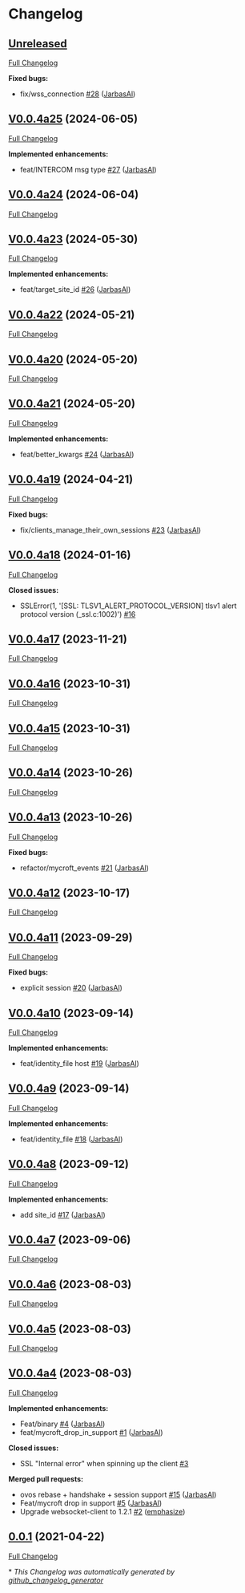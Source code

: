 # Changelog

## [Unreleased](https://github.com/JarbasHiveMind/hivemind-websocket-client/tree/HEAD)

[Full Changelog](https://github.com/JarbasHiveMind/hivemind-websocket-client/compare/V0.0.4a25...HEAD)

**Fixed bugs:**

- fix/wss\_connection [\#28](https://github.com/JarbasHiveMind/hivemind-websocket-client/pull/28) ([JarbasAl](https://github.com/JarbasAl))

## [V0.0.4a25](https://github.com/JarbasHiveMind/hivemind-websocket-client/tree/V0.0.4a25) (2024-06-05)

[Full Changelog](https://github.com/JarbasHiveMind/hivemind-websocket-client/compare/V0.0.4a24...V0.0.4a25)

**Implemented enhancements:**

- feat/INTERCOM msg type [\#27](https://github.com/JarbasHiveMind/hivemind-websocket-client/pull/27) ([JarbasAl](https://github.com/JarbasAl))

## [V0.0.4a24](https://github.com/JarbasHiveMind/hivemind-websocket-client/tree/V0.0.4a24) (2024-06-04)

[Full Changelog](https://github.com/JarbasHiveMind/hivemind-websocket-client/compare/V0.0.4a23...V0.0.4a24)

## [V0.0.4a23](https://github.com/JarbasHiveMind/hivemind-websocket-client/tree/V0.0.4a23) (2024-05-30)

[Full Changelog](https://github.com/JarbasHiveMind/hivemind-websocket-client/compare/V0.0.4a22...V0.0.4a23)

**Implemented enhancements:**

- feat/target\_site\_id [\#26](https://github.com/JarbasHiveMind/hivemind-websocket-client/pull/26) ([JarbasAl](https://github.com/JarbasAl))

## [V0.0.4a22](https://github.com/JarbasHiveMind/hivemind-websocket-client/tree/V0.0.4a22) (2024-05-21)

[Full Changelog](https://github.com/JarbasHiveMind/hivemind-websocket-client/compare/V0.0.4a20...V0.0.4a22)

## [V0.0.4a20](https://github.com/JarbasHiveMind/hivemind-websocket-client/tree/V0.0.4a20) (2024-05-20)

[Full Changelog](https://github.com/JarbasHiveMind/hivemind-websocket-client/compare/V0.0.4a21...V0.0.4a20)

## [V0.0.4a21](https://github.com/JarbasHiveMind/hivemind-websocket-client/tree/V0.0.4a21) (2024-05-20)

[Full Changelog](https://github.com/JarbasHiveMind/hivemind-websocket-client/compare/V0.0.4a19...V0.0.4a21)

**Implemented enhancements:**

- feat/better\_kwargs [\#24](https://github.com/JarbasHiveMind/hivemind-websocket-client/pull/24) ([JarbasAl](https://github.com/JarbasAl))

## [V0.0.4a19](https://github.com/JarbasHiveMind/hivemind-websocket-client/tree/V0.0.4a19) (2024-04-21)

[Full Changelog](https://github.com/JarbasHiveMind/hivemind-websocket-client/compare/V0.0.4a18...V0.0.4a19)

**Fixed bugs:**

- fix/clients\_manage\_their\_own\_sessions [\#23](https://github.com/JarbasHiveMind/hivemind-websocket-client/pull/23) ([JarbasAl](https://github.com/JarbasAl))

## [V0.0.4a18](https://github.com/JarbasHiveMind/hivemind-websocket-client/tree/V0.0.4a18) (2024-01-16)

[Full Changelog](https://github.com/JarbasHiveMind/hivemind-websocket-client/compare/V0.0.4a17...V0.0.4a18)

**Closed issues:**

-  SSLError\(1, '\[SSL: TLSV1\_ALERT\_PROTOCOL\_VERSION\] tlsv1 alert protocol version \(\_ssl.c:1002\)'\)  [\#16](https://github.com/JarbasHiveMind/hivemind-websocket-client/issues/16)

## [V0.0.4a17](https://github.com/JarbasHiveMind/hivemind-websocket-client/tree/V0.0.4a17) (2023-11-21)

[Full Changelog](https://github.com/JarbasHiveMind/hivemind-websocket-client/compare/V0.0.4a16...V0.0.4a17)

## [V0.0.4a16](https://github.com/JarbasHiveMind/hivemind-websocket-client/tree/V0.0.4a16) (2023-10-31)

[Full Changelog](https://github.com/JarbasHiveMind/hivemind-websocket-client/compare/V0.0.4a15...V0.0.4a16)

## [V0.0.4a15](https://github.com/JarbasHiveMind/hivemind-websocket-client/tree/V0.0.4a15) (2023-10-31)

[Full Changelog](https://github.com/JarbasHiveMind/hivemind-websocket-client/compare/V0.0.4a14...V0.0.4a15)

## [V0.0.4a14](https://github.com/JarbasHiveMind/hivemind-websocket-client/tree/V0.0.4a14) (2023-10-26)

[Full Changelog](https://github.com/JarbasHiveMind/hivemind-websocket-client/compare/V0.0.4a13...V0.0.4a14)

## [V0.0.4a13](https://github.com/JarbasHiveMind/hivemind-websocket-client/tree/V0.0.4a13) (2023-10-26)

[Full Changelog](https://github.com/JarbasHiveMind/hivemind-websocket-client/compare/V0.0.4a12...V0.0.4a13)

**Fixed bugs:**

- refactor/mycroft\_events [\#21](https://github.com/JarbasHiveMind/hivemind-websocket-client/pull/21) ([JarbasAl](https://github.com/JarbasAl))

## [V0.0.4a12](https://github.com/JarbasHiveMind/hivemind-websocket-client/tree/V0.0.4a12) (2023-10-17)

[Full Changelog](https://github.com/JarbasHiveMind/hivemind-websocket-client/compare/V0.0.4a11...V0.0.4a12)

## [V0.0.4a11](https://github.com/JarbasHiveMind/hivemind-websocket-client/tree/V0.0.4a11) (2023-09-29)

[Full Changelog](https://github.com/JarbasHiveMind/hivemind-websocket-client/compare/V0.0.4a10...V0.0.4a11)

**Fixed bugs:**

- explicit session [\#20](https://github.com/JarbasHiveMind/hivemind-websocket-client/pull/20) ([JarbasAl](https://github.com/JarbasAl))

## [V0.0.4a10](https://github.com/JarbasHiveMind/hivemind-websocket-client/tree/V0.0.4a10) (2023-09-14)

[Full Changelog](https://github.com/JarbasHiveMind/hivemind-websocket-client/compare/V0.0.4a9...V0.0.4a10)

**Implemented enhancements:**

- feat/identity\_file host [\#19](https://github.com/JarbasHiveMind/hivemind-websocket-client/pull/19) ([JarbasAl](https://github.com/JarbasAl))

## [V0.0.4a9](https://github.com/JarbasHiveMind/hivemind-websocket-client/tree/V0.0.4a9) (2023-09-14)

[Full Changelog](https://github.com/JarbasHiveMind/hivemind-websocket-client/compare/V0.0.4a8...V0.0.4a9)

**Implemented enhancements:**

- feat/identity\_file [\#18](https://github.com/JarbasHiveMind/hivemind-websocket-client/pull/18) ([JarbasAl](https://github.com/JarbasAl))

## [V0.0.4a8](https://github.com/JarbasHiveMind/hivemind-websocket-client/tree/V0.0.4a8) (2023-09-12)

[Full Changelog](https://github.com/JarbasHiveMind/hivemind-websocket-client/compare/V0.0.4a7...V0.0.4a8)

**Implemented enhancements:**

- add site\_id [\#17](https://github.com/JarbasHiveMind/hivemind-websocket-client/pull/17) ([JarbasAl](https://github.com/JarbasAl))

## [V0.0.4a7](https://github.com/JarbasHiveMind/hivemind-websocket-client/tree/V0.0.4a7) (2023-09-06)

[Full Changelog](https://github.com/JarbasHiveMind/hivemind-websocket-client/compare/V0.0.4a6...V0.0.4a7)

## [V0.0.4a6](https://github.com/JarbasHiveMind/hivemind-websocket-client/tree/V0.0.4a6) (2023-08-03)

[Full Changelog](https://github.com/JarbasHiveMind/hivemind-websocket-client/compare/V0.0.4a5...V0.0.4a6)

## [V0.0.4a5](https://github.com/JarbasHiveMind/hivemind-websocket-client/tree/V0.0.4a5) (2023-08-03)

[Full Changelog](https://github.com/JarbasHiveMind/hivemind-websocket-client/compare/V0.0.4a4...V0.0.4a5)

## [V0.0.4a4](https://github.com/JarbasHiveMind/hivemind-websocket-client/tree/V0.0.4a4) (2023-08-03)

[Full Changelog](https://github.com/JarbasHiveMind/hivemind-websocket-client/compare/0.0.1...V0.0.4a4)

**Implemented enhancements:**

- Feat/binary [\#4](https://github.com/JarbasHiveMind/hivemind-websocket-client/pull/4) ([JarbasAl](https://github.com/JarbasAl))
- feat/mycroft\_drop\_in\_support [\#1](https://github.com/JarbasHiveMind/hivemind-websocket-client/pull/1) ([JarbasAl](https://github.com/JarbasAl))

**Closed issues:**

- SSL "Internal error" when spinning up the client  [\#3](https://github.com/JarbasHiveMind/hivemind-websocket-client/issues/3)

**Merged pull requests:**

- ovos rebase + handshake + session support [\#15](https://github.com/JarbasHiveMind/hivemind-websocket-client/pull/15) ([JarbasAl](https://github.com/JarbasAl))
- Feat/mycroft drop in support [\#5](https://github.com/JarbasHiveMind/hivemind-websocket-client/pull/5) ([JarbasAl](https://github.com/JarbasAl))
- Upgrade websocket-client to 1.2.1 [\#2](https://github.com/JarbasHiveMind/hivemind-websocket-client/pull/2) ([emphasize](https://github.com/emphasize))

## [0.0.1](https://github.com/JarbasHiveMind/hivemind-websocket-client/tree/0.0.1) (2021-04-22)

[Full Changelog](https://github.com/JarbasHiveMind/hivemind-websocket-client/compare/50c474cc7afa10809e712839621b0f28a364d0f8...0.0.1)



\* *This Changelog was automatically generated by [github_changelog_generator](https://github.com/github-changelog-generator/github-changelog-generator)*
